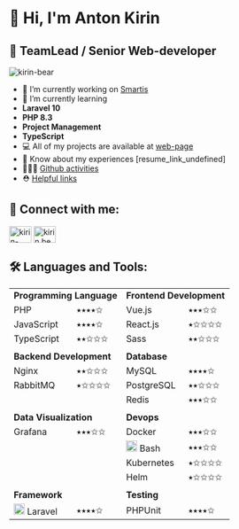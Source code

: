 # 👋 Hi, I'm Anton Kirin

## 🧟 TeamLead / Senior Web-developer

<p align="left"><img src="https://komarev.com/ghpvc/?username=kirin-bear&label=Profile%20views&color=0e75b6&style=flat" alt="kirin-bear" /> </p>

- 💼 I’m currently working on [Smartis](https://smartis.bi/)
- 🌱 I’m currently learning
- **Laravel 10**
- **PHP 8.3**
- **Project Management**
- **TypeScript**
- 💻 All of my projects are available at [web-page](https://kirin-bear.ru/works)
- 📄 Know about my experiences [resume_link_undefined]
- 🧑🏼‍💻 [Github activities](https://github.com/kirin-bear/kirin-bear/blob/main/activity.md)
- ⛑️ [Helpful links](https://github.com/kirin-bear/kirin-bear/blob/main/helpful-links.md)

## 🔗 Connect with me:

<a href="https://linkedin.com/in/kirin-bear" target="blank"><img align="center" src="https://raw.githubusercontent.com/rahuldkjain/github-profile-readme-generator/master/src/images/icons/Social/linked-in-alt.svg" alt="kirin-bear" height="30" width="40" /></a>
<a href="https://instagram.com/kirin.bear" target="blank"><img align="center" src="https://raw.githubusercontent.com/rahuldkjain/github-profile-readme-generator/master/src/images/icons/Social/instagram.svg" alt="kirin.bear" height="30" width="40" /></a>

## 🛠️ Languages and Tools:


<table style="width:100%">
    <tr>
        <td colspan="2"><b>Programming Language</b></td>
        <td colspan="2"><b>Frontend Development</b></td>
    </tr>
    <tr>
        <td>PHP</td>
        <td>⭑⭑⭑⭑✩</td>
        <td>Vue.js</td>
        <td>⭑⭑⭑✩✩</td>
    </tr>
    <tr>
        <td>JavaScript</td>
        <td>⭑⭑⭑⭑✩</td>
        <td>React.js</td>
        <td>⭑✩✩✩✩</td>
    </tr>
    <tr>
        <td>TypeScript</td>
        <td>⭑⭑✩✩✩</td>
        <td>Sass</td>
        <td>⭑⭑✩✩✩</td>
    </tr>
    <tr>
        <td colspan="4"></td>
    </tr>
    <tr>
        <td colspan="2"><b>Backend Development</b></td>
        <td colspan="2"><b>Database</b></td>
    </tr>
    <tr>
        <td>Nginx</td>
        <td>⭑⭑✩✩✩</td>
        <td>MySQL</td>
        <td>⭑⭑⭑⭑✩</td>
    </tr>
    <tr>
        <td>RabbitMQ</td>
        <td>⭑✩✩✩✩</td>
        <td>PostgreSQL</td>
        <td>⭑⭑✩✩✩</td>
    </tr>
    <tr>
        <td></td>
        <td></td>
        <td>Redis</td>
        <td>⭑⭑⭑✩✩</td>
    </tr>
    <tr>
        <td colspan="4"></td>
    </tr>
    <tr>
        <td colspan="2"><b>Data Visualization</b></td>
        <td colspan="2"><b>Devops</b></td>
    </tr>
    <tr>
        <td>Grafana</td>
        <td>⭑⭑⭑✩✩</td>
        <td>Docker</td>
        <td>⭑⭑⭑✩✩</td>
    </tr>
    <tr>
        <td></td>
        <td></td>
        <td><img src="https://img.icons8.com/?size=100&id=9MJf0ngDwS8z&format=png&color=000000" width="20px" height="20px" /> Bash</td>
        <td>⭑⭑⭑✩✩</td>
    </tr>
    <tr>
        <td></td>
        <td></td>
        <td>Kubernetes</td>
        <td>⭑✩✩✩✩</td>
    </tr>
	<tr>
        <td></td>
        <td></td>
        <td>Helm</td>
        <td>⭑✩✩✩✩</td>
    </tr>
    <tr>
        <td colspan="4"></td>
    </tr>
    <tr>
        <td colspan="2"><b>Framework</b></td>
        <td colspan="2"><b>Testing</b></td>
    </tr>
    <tr>
        <td><img src="https://img.icons8.com/?size=100&id=qfQaIYKX23qY&format=png&color=000000" width="20px" height="20px" /> Laravel</td>
        <td>⭑⭑⭑⭑✩</td>
        <td>PHPUnit</td>
        <td>⭑⭑⭑⭑✩</td>
    </tr>
</table>
